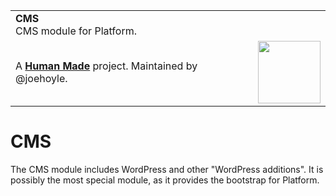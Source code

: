 <table width="100%">
	<tr>
		<td align="left" width="70">
			<strong>CMS</strong><br />
			CMS module for Platform.
		</td>
		<td align="right" width="20%">
		</td>
	</tr>
	<tr>
		<td>
			A <strong><a href="https://hmn.md/">Human Made</a></strong> project. Maintained by @joehoyle.
		</td>
		<td align="center">
			<img src="https://hmn.md/content/themes/hmnmd/assets/images/hm-logo.svg" width="100" />
		</td>
	</tr>
</table>

# CMS

The CMS module includes WordPress and other "WordPress additions". It is possibly the most special module, as it provides the bootstrap for Platform.
